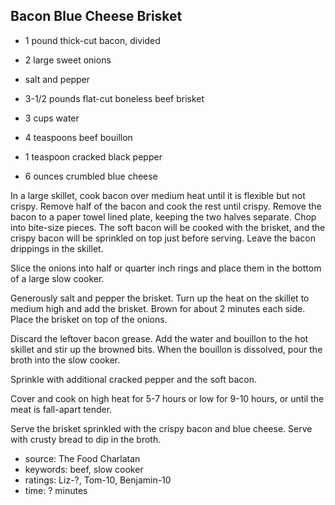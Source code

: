 Bacon Blue Cheese Brisket
-------------------------

- 1 pound thick-cut bacon, divided

- 2 large sweet onions

- salt and pepper
- 3-1/2 pounds flat-cut boneless beef brisket

- 3 cups water
- 4 teaspoons beef bouillon
- 1 teaspoon cracked black pepper

- 6 ounces crumbled blue cheese

In a large skillet, cook bacon over medium heat until it is flexible
but not crispy.  Remove half of the bacon and cook the rest until
crispy.  Remove the bacon to a paper towel lined plate, keeping the
two halves separate.  Chop into bite-size pieces.  The soft bacon will
be cooked with the brisket, and the crispy bacon will be sprinkled on
top just before serving.  Leave the bacon drippings in the skillet.

Slice the onions into half or quarter inch rings and place them in the
bottom of a large slow cooker.

Generously salt and pepper the brisket.  Turn up the heat on the
skillet to medium high and add the brisket.  Brown for about 2 minutes
each side.  Place the brisket on top of the onions.

Discard the leftover bacon grease.  Add the water and bouillon to the
hot skillet and stir up the browned bits.  When the bouillon is
dissolved, pour the broth into the slow cooker.

Sprinkle with additional cracked pepper and the soft bacon.

Cover and cook on high heat for 5-7 hours or low for 9-10 hours, or
until the meat is fall-apart tender.

Serve the brisket sprinkled with the crispy bacon and blue cheese.
Serve with crusty bread to dip in the broth.

- source: The Food Charlatan
- keywords: beef, slow cooker
- ratings: Liz-?, Tom-10, Benjamin-10
- time: ? minutes
